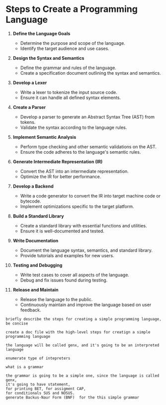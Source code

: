 
# Steps to Create a Programming Language

1. **Define the Language Goals**
   - Determine the purpose and scope of the language.
   - Identify the target audience and use cases.

2. **Design the Syntax and Semantics**
   - Define the grammar and rules of the language.
   - Create a specification document outlining the syntax and semantics.

3. **Develop a Lexer**
   - Write a lexer to tokenize the input source code.
   - Ensure it can handle all defined syntax elements.

4. **Create a Parser**
   - Develop a parser to generate an Abstract Syntax Tree (AST) from tokens.
   - Validate the syntax according to the language rules.

5. **Implement Semantic Analysis**
   - Perform type checking and other semantic validations on the AST.
   - Ensure the code adheres to the language's semantic rules.

6. **Generate Intermediate Representation (IR)**
   - Convert the AST into an intermediate representation.
   - Optimize the IR for better performance.

7. **Develop a Backend**
   - Write a code generator to convert the IR into target machine code or bytecode.
   - Implement optimizations specific to the target platform.

8. **Build a Standard Library**
   - Create a standard library with essential functions and utilities.
   - Ensure it is well-documented and tested.

9. **Write Documentation**
   - Document the language syntax, semantics, and standard library.
   - Provide tutorials and examples for new users.

10. **Testing and Debugging**
    - Write test cases to cover all aspects of the language.
    - Debug and fix issues found during testing.

11. **Release and Maintain**
    - Release the language to the public.
    - Continuously maintain and improve the language based on user feedback.

```
briefly describe the steps for creating a simple programming language, be concise

create a doc file with the high-level steps for creatign a simple programming language

the language will be called genx, and it's going to be an interpreted language

enumerate type of intepreters

what is a grammar

the grammar is going to be a simple one, since the language is called genx, 
it's going to have statement,
for printing BET, for assigment CAP, 
for conditionals SUS and NOSUS. 
generate Backus-Naur Form (BNF)  for the this simple grammar
```